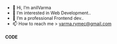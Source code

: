 - 👋 Hi, I’m anilVarma
- 👀 I’m interested in Web Development..
- 🌱 I’m a professional Frontend dev..
- 📫 How to reach me > varma.rymec@gmail.com

<!---
anon9372/anon9372 is a ✨ special ✨ repository because its `README.md` (this file) appears on your GitHub profile.
You can click the Preview link to take a look at your changes.
--->

<h4>CODE</h4>
